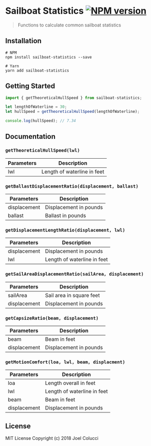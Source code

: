 # Sailboat Statistics [![NPM version](https://img.shields.io/npm/v/sailboat-statistics.svg)](https://www.npmjs.com/package/sailboat-statistics)
> Functions to calculate common sailboat statistics

## Installation
```
# NPM
npm install sailboat-statistics --save

# Yarn
yarn add sailboat-statistics
```

## Getting Started
```javascript
import { getTheoreticalHullSpeed } from sailboat-statistics;

let lengthOfWaterline = 30;
let hullSpeed = getTheoreticalHullSpeed(lengthOfWaterline);

console.log(hullSpeed); // 7.34
```

## Documentation
### `getTheoreticalHullSpeed(lwl)`
| Parameters | Description |
| --- | --- |
| lwl | Length of waterline in feet |

### `getBallastDisplacementRatio(displacement, ballast)`
| Parameters | Description |
| --- | --- |
| displacement | Displacement in pounds |
| ballast | Ballast in pounds |

### `getDisplacementLengthRatio(displacement, lwl)`
| Parameters | Description |
| --- | --- |
| displacement | Displacement in pounds |
| lwl | Length of waterline in feet |

### `getSailAreaDisplacementRatio(sailArea, displacement)`
| Parameters | Description |
| --- | --- |
| sailArea | Sail area in square feet |
| displacement | Displacement in pounds |

### `getCapsizeRatio(beam, displacement)`
| Parameters | Description |
| --- | --- |
| beam | Beam in feet |
| displacement | Displacement in pounds |

### `getMotionComfort(loa, lwl, beam, displacment)`
| Parameters | Description |
| --- | --- |
| loa | Length overall in feet |
| lwl | Length of waterline in feet |
| beam | Beam in feet |
| displacement | Displacement in pounds |

## License
MIT License Copyright (c) 2018 Joel Colucci